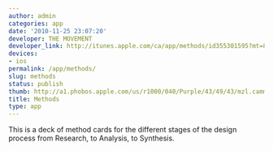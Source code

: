 ```yaml
---
author: admin
categories: app
date: '2010-11-25 23:07:20'
developer: THE MOVEMENT
developer_link: http://itunes.apple.com/ca/app/methods/id355301595?mt=8
devices: 
- ios
permalink: /app/methods/
slug: methods
status: publish
thumb: http://a1.phobos.apple.com/us/r1000/040/Purple/43/49/43/mzl.cammhaqw.175x175-75.jpg
title: Methods
type: app
---
```


This is a deck of method cards for the different stages of the design process from Research, to Analysis, to Synthesis.